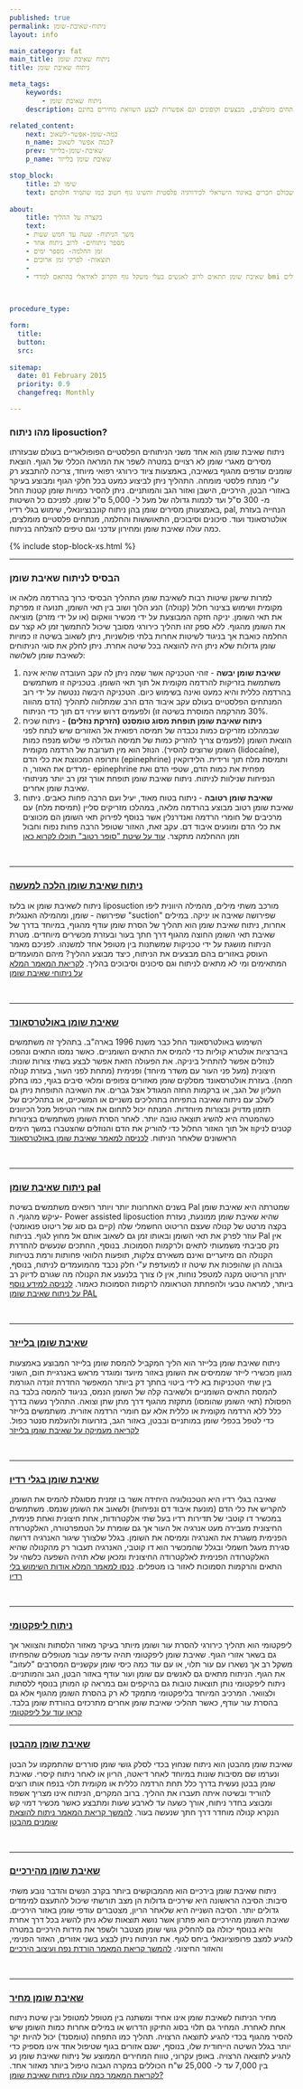 ```yaml
---
published: true
permalink: ניתוח-שאיבת-שומן
layout: info

main_category: fat
main_title: ניתוח שאיבת שומן
title: ניתוח שאיבת שומן

meta_tags:
    keywords:
        - ניתוח שאיבת שומן        
    description: ניתוח שאיבת שומן - כל מה שרציתם לדעת על ההליך, שיטות, מחירונים, מנתחים מומלצים, מבצעים וקופונים וגם אפשרות לבצע השוואת מחירים בחינם

related_content:
    next: כמה-שומן-אפשר-לשאוב
    n_name: כמה אפשר לשאוב?
    prev: שאיבת-שומן-בלייזר
    p_name: שאיבת שומן בלייזר

stop_block: 
    title: שימו לב
    text: שאיבת שומן היא אחת הדרכים היותר פשוטות בימינו לביצוע שינוי משמעותי ומיידי במראה החיצוני. אם כמות השומן אותה אתם צריכים להסיר עולה על ליטר וחצי, פתרונות נוספים כגון המסת שומן הם לא אופצייה עבורכם. התייעצו עם המומחים שלנו, שכולם חברים באיגוד הישראלי לכירורגיה פלסטית והשיגו גוף חטוב כמו שתמיד חלמתם!
        
about:
    title: בקצרה על ההליך
    text: 
    - משך הניתוח- שעה עד חמש שעות
    - מספר ניתוחים- לרוב ניתוח אחד
    - זמן החלמה- מספר ימים
    - תוצאות- לפרקי זמן ארוכים
    - 
    - שאיבת שומן תתאים לרוב לאנשים בעלי משקל גוף הקרוב לאידאלי בהתאם למדדי bmi המעוניינים להיפטר ממצבורי שומן קטנים עד גדולים

   

procedure_type: 

form:
  title: 
  button: 
  src:
  
sitemap: 
  date: 01 February 2015
  priority: 0.9
  changefreq: Monthly

---
```

###  מהו ניתוח liposuction?

ניתוח שאיבת שומן הוא אחד משני הניתוחים הפלסטיים הפופולאריים בעולם שבעזרתו מסירים מאגרי שומן לא רצויים במטרה לשפר את המראה הכללי של הגוף. הוצאת שומנים עודפים מהגוף בשאיבה, באמצעות ציוד כירורגי רפואי מיוחד, צריכה להתבצע רק ע"י מנתח פלסטי מומחה. התהליך ניתן לביצוע כמעט בכל חלקי הגוף ומבוצע בעיקר באזורי הבטן, הירכיים, הישבן ואזור הגב והמותניים. ניתן להסיר כמויות שומן קטנות החל מ- 300 ס"ל ועד לכמות גדולה של מעל ל- 5,000 ס"ל שומן. לפניכם כל השיטות באמצעותן מסירים שומן בהן ניתוח קונבנציונאלי, שימוש בגלי רדיו, pal, הנחייה בעזרת אולטרסאונד ועוד. סיכונים וסיבוכים, התאוששות והחלמה, מנתחים פלסטיים מומלצים, כמה עולה שאיבת שומן ומחירון עדכני וגם טיפים להצלחה בניתוח.

 {% include stop-block-xs.html %}  

- - - - - -
 
###   הבסיס לניתוח שאיבת שומן

למרות שישנן שיטות רבות לשאיבת שומן התהליך הבסיסי כרוך בהרדמה מלאה או מקומית ושימוש בצינור חלול (קנולה) הנע הלוך ושוב בין תאי השומן, תנועה זו מפרקת את תאי השומן. יניקה חזקה המבוצעת על ידי מכשיר וואקום (או על ידי מזרק) מוציאה את השומן מהגוף. ללא ספק זהו תהליך כירורגי מסובך שיכול להתמשך זמן לא קצר עם החלמה כואבת אך בניגוד לשיטות אחרות בלתי פולשניות, ניתן לשאוב בשיטה זו כמויות שומן גדולות שלא ניתן היה להוצאה בכל שיטה אחרת. ניתן לחלק את סוגי הניתוחים לשאיבת שומן לשלושה:
 
1. **שאיבת שומן יבשה** - זוהי הטכניקה אשר שמה ניתן לה עקב העובדה שהיא אינה משתמשת בזריקות להרדמה מקומית אל תוך תאי השומן. בטכניקה זו משתמשים בהרדמה כללית והיא כמעט ואינה בשימוש כיום. הטכניקה היבשה ננטשה על ידי רוב המנתחים הפלסטיים בעולם עקב איבוד הדם הרב שמתלווה לתהליך (הדם מהווה 30% מהרקמה המוסרת בשיטה זו) ולפעמים דרוש עירוי דם תוך כדי הניתוח. 
 2. **ניתוח שאיבת שומן תופחת מסוג טומסנט (הזרקת נוזלים)** - ניתוח שכיח שבמהלכו מזריקים כמות נכבדה של תמיסה רפואית אל האזורים שיש לנתח לפני הוצאת השומן (לפעמים צריך להזריק כמות של תמיסה הגדולה פי שלוש מנפח כמות השומן שרוצים להסיר). הנוזל הוא מין תערובת של הרדמה מקומית (lidocaíne), ותרופה המכווצת את כלי הדם (epinephrine) ותמיסת מלח תוך ורידית. הלידוקאין מרדים את האזור, ה- epinephrine מפחית את כמות הדם, שטפי הדם ואת הנפיחות שנילוות לניתוח. ניתוח שאיבת שומן תופחת אורך זמן רב יותר מניתוחי שאיבת שומן אחרים.
3. **שאיבת שומן רטובה** - ניתוח בטוח מאוד, יעיל ועם הרבה פחות כאבים. ניתוח שאיבת שומן רטוב מבוצע בהרדמה מלאה, במהלכו מזריקים סליין (תמיסת מלח) עם מרכיבים של חומרי הרדמה ואנדרנלין אשר בנוסף לפירוק תאי השומן הם מכווצים את כלי הדם ומונעים איבוד דם. עקב זאת, האזור שטופל הרבה פחות נפוח וחבול וזמן ההחלמה מתקצר. [עוד על שיטת "סופר רטוב" תוכלו לקרוא כאן](/שאיבת-שומן-סופר-רטוב)

 

- - - - - -

###  [ניתוח שאיבת שומן הלכה למעשה](/ניתוחי-שאיבת-שומן)

ניתוח לשאיבת שומן או בלעז liposuction מורכב משתי מילים, מהמילה היוונית ליפו שפירושה - שומן, ומהמילה האנגלית "suction" שפירושה שאיבה או יניקה. במילים אחרות, ניתוח שאיבת שומן הוא תהליך של הסרת שומן עודף מהגוף, במיוחד בדרך של שאיבת תאי השומן החוצה מהגוף דרך חתך בעור ובעזרת מכשירים מיוחדים. מטרת הניתוח מושגת על ידי טכניקות שמשתנות בין מטופל אחד למשנהו. לפניכם מאמר העוסק באזורים בהם מבצעים את הניתוח, כיצד מבוצע ההליך? מיהם המועמדים המתאימים ומי לא מתאים לניתוח וגם סיכונים וסיבוכים בהליך.
[לקריאת המאמר המלא על ניתוחי שאיבת שומן](/ניתוחי-שאיבת-שומן)

 

- - - - - -


###   [שאיבת שומן באולטרסאונד](/שאיבת-שומן-באולטרסאונד)

השימוש באולטרסאונד החל כבר משנת 1996 בארה"ב. בתהליך זה משתמשים בויברציות אולטרא קוליות כדי להמיס את התאים השומניים. כאשר נמסו התאים ונהפכו לנוזלים אפשר להתחיל ביניקה. את הפעולה הזאת אפשר לבצע בשתי צורות שונות: חיצונית (מעל פני העור עם משדר מיוחד) ופנימית (מתחת לפני העור, בעזרת קנולה חמה). בעזרת אולטרסאונד מסלקים שומן מאזורים צפופים ומלאי סיבים בגוף, כמו בחלק העליון של הגב, או ברקמות החזה המגודל אצל גברים.  את השאיבה התופחת ניתן גם לשלב עם ניתוח שאיבה בתפיחה בתהליכים משניים או המשכיים, או בתהליכים של תזמון מדויק ובצורות מיוחדות. המנתח יכול לתחום את אזורי הטיפול מכל הכיוונים כשהמטרה היא להשיג תוצאה טובה יותר. לאחר הסרת השומן משתמשים בצינורות קטנים לניקוז אל תוך האזור החלול כדי להוריק את הדם והנוזלים שהצטברו במשך הימים הראשונים שלאחר הניתוח.
[לכניסה למאמר שאיבת שומן באולטרסאונד](/שאיבת-שומן-באולטרסאונד)

 

- - - - - -

###  [ניתוח שאיבת שומן pal](/pal)

בשנים האחרונות יותר ויותר רופאים משתמשים בשיטת Pal שמטרתה היא שאיבת שומן עיקש מהגוף. ה- Power assisted liposuction שהיא שאיבת שומן ממונעת, נעזרת בקצה מרטט של קנולה שעצם הריטוט החשמלי שלה (קיים גם סוג של ריטוט פנאומטי) עוזר לפרק את תאי השומן ובאותו זמן גם לשאוב אותם אל מחוץ לגוף. בניתוח Pal אין נזק סביבתי משמעותי לתאים ולרקמות הסמוכות. בנוסף, החתכים שנעשים להחדרת הקנולה הם מיזעריים ואינם משאירם צלקות, תופעות הלוואי פחותות ורמת בטיחות גבוהה הן שהופכות את שיטה זו למועדפת ע"י חלק נכבד מהמועמדים לניתוח, בנוסף, יתרון הריטוט מקנה למטפל נוחות, אין לו צורך בלנענע את הקנולה מה שגורם לדיוק רב ביותר, למראה טבעי ולהפחתת הטראומה לרקמות הסמוכות כאמור.
[לכניסה למידע נוסף על ניתוח שאיבת שומן PAL](/pal)

 

- - - - - -

###   [שאיבת שומן בלייזר](/שאיבת-שומן-בלייזר)

ניתוח שאיבת שומן בלייזר הוא הליך המקביל להמסת שומן בלייזר המבוצע באמצעות מגוון מכשירי לייזר שממיסים את השומן באזור מיועד ומוגדר מראש באנרגיית חום, השוני בין שתי הטכניקות בא לידי ביטוי בחתך דק ביותר המאפשר החדרת זונדה הגורמת להמסת התאים השומניים ולשאיבה קלה של השומן הנמס, בניגוד להמסה בלבד בה הפסולת (תאי השומן שהומסו) מתקזת מהגוף דרך מתן שתן וצואה. התהליך נעשה בדרך כלל ללא הרדמה מקומית או כללית אלא עם חומרי הרדמה אזורית. משתמשים בלייזר כדי לטפל בכפלי שומן במותניים ובבטן, באזור הגב, בזרועות ולהעלמת סנטר כפול.
[לקריאה מעמיקה על שאיבת שומן בלייזר](/שאיבת-שומן-בלייזר)

 

- - - - - -

###  [שאיבת שומן בגלי רדיו](/שאיבת-שומן-בגלי-רדיו)

שאיבה בגלי רדיו היא הטכנולוגיה היחידה אשר בו זמנית מסוגלת להמיס את השומן, להקריש את כלי הדם (מונעת איבוד דם ונפיחות) ולשאוב את השומן שנמס. משתמשים במכשיר דו קוטבי של תדירות רדיו בעל שתי אלקטרודות, אחת חיצונית ואחת פנימית, החיצונית מעבירה מעט אנרגיה אל העור אך גם שומרת על הטמפרטורה, האלקטרודה הפנימית משגרת את האנרגיה וממיסה את השומן. בגלל שלצורך שיגור האנרגיה דרושה סגירת מעגל חשמלי ובגלל שהמכשיר הוא דו קוטבי, האנרגיה תעבור רק מהקנולה שהיא האלקטרודה הפנימית לאלקטרודה החיצונית ומכאן שלא תהיה השפעה כלשהי על התאים והרקמות הסמוכות לאזור בו מטפלים.
[כנסו למאמר המלא אודות השימוש בלי רדיו](/שאיבת-שומן-בגלי-רדיו)

 

- - - - - -

###  [ניתוח ליפקטומי](/שאיבת-שומן-ליפקטומי)

ליפקטומי הוא תהליך כירורגי להסרת עור ושומן מיותר בעיקר מאזור הלסתות והצוואר אך גם בשאר אזורי הגוף. שאיבת שומן ליפקטומי תהיה עדיפה עבור מטופלים שהפחיתו משקל רב אך נשארו עם עור תלוי, או עם עוד כמה כיסי שומן עקשניים המסרבים "לעזוב" את הגוף. הניתוח מתאים גם לאנשים עם שומן ועור עודף באזור הבטן, הגב והמותניים. ניתוח ליפקטומי נותן תוצאות טובות גם בהיקפים וגם במראה קו המותן בנוסף ללסתות ולצוואר. המרכיב המיוחד בליפקטומי מתמקד לא רק בהסרת השומן מהגוף אלא גם בהסרת עור עודף, כאשר תהליכי שאיבת שומן אחרים מתרכזים בהורדת שומן בלבד.
[קראו עוד על ליפקטומי](/שאיבת-שומן-ליפקטומי)
 
 

- - - - - -

###   [שאיבת שומן מהבטן](/שאיבת-שומן-מהבטן)

שאיבת שומן מהבטן הוא ניתוח שנחוץ בכדי לסלק גושי שומן סוררים שהתמקמו על הבטן ונערמו שם מסיבות שונות במיוחד לאחר דיאטה, הריון או לאחר ניתוח קיסרי. שאיבת שומן בבטן נעשית בדרך כלל תחת הרדמה כללית או מקומית תלוי בנפח אותו רוצים להוריד ובשיטה איתה תעברו את ההליך. ברוב המקרים, הניתוח אינו מצריך אשפוז ומבוצע בחדר ניתוח, אורך כשעה עד לארבע שעות ומתבצע כאשר מכשיר דמוי קש הנקרא קנולה מוחדר דרך חתך שנעשה בעור.
[להמשך קריאת המאמר ניתוח להוצאת שומנים מהבטן](/שאיבת-שומן-מהבטן)

 

- - - - - -

###  [שאיבת שומן מהירכיים](/שאיבת-שומן-מהירכיים)

ניתוח שאיבת שומן בירכיים הוא מהמבוקשים ביותר בקרב הנשים והדבר נובע משתי סיבות: הסיבה הראשונה היא שירכיים גדולות הן מצב תורשתי שיכול להתעצם למימדים גדולים יותר. הסיבה השנייה היא שלאחר הריון, מצטברים עודפי שומן באזור הירכיים. שאיבת השומן מהירכיים הוא פתרון אשר נושא תוצאות שלא ניתן להשיג בכל דרך אחרת והיא בנוסף יכולה גם להחליק גושי שומן מצטבר ולשפר את מידות הירכיים במטרה להגיע למצב פרופוציונאלי ביחס לגוף. את הניתוח ניתן לבצע בשני אזורים, האזור הפנימי, והאזור החיצוני.
[להמשך קריאת המאמר הורדת נפח ועיצוב הירכיים](/שאיבת-שומן-מהירכיים)

 

- - - - - -

###  [שאיבת שומן מחיר](/שאיבת-שומן-מחיר)

מחיר הניתוח לשאיבת שומן אינו אחיד ומשתנה בין מטופל למטופל ובין שיטת ניתוח אחת לאחרת. המחיר גם תלוי בסוג התיקון הדרוש או במילים אחרות כמות השומן שיש להסיר מהגוף בכדי להגיע לתוצאה הרצויה. תהליך כמו התפחה (טומסנד) יכול להיות יקר יותר בגלל השיטה הייחודית שלו, בנוסף, ישנם אזורים בגוף שטיפול אחד אינו מספיק כדי להגיע לתוצאה הרצויה. באופן עקרוני, טווח המחירים הממוצע של ניתוח שאיבת שומן נע בין 7,000 עד ל- 25,000 ש"ח הכוללים במקרה הגבוה טיפול ביותר מאזור אחד.
[לקריאת המאמר כמה עולה ניתוח שאיבת שומן?](/שאיבת-שומן-מחיר)
